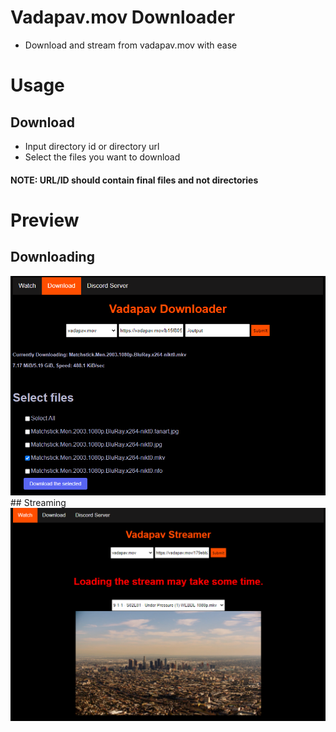 # Vadapav.mov Downloader
- Download and stream from vadapav.mov with ease
# Usage
## Download
- Input directory id or directory url
- Select the files you want to download
#### NOTE: URL/ID should contain final files and not directories
# Preview 
## Downloading
<img src="./img/download.png">
## Streaming
<img src="./img/stream.png">
